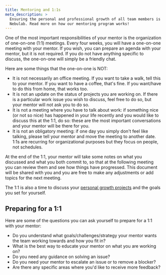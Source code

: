```yaml
---
title: Mentoring and 1:1s
meta_description: >
  Ensuring the personal and professional growth of all team members is one of our key objectives at
  Nebulab. Read more on how our mentoring program works!
---
```


One of the most important responsibilities of your mentor is the organization of one-on-one (1:1)
meetings. Every four weeks, you will have a one-on-one meeting with your mentor. If you wish, you
can prepare an agenda with your mentor, but it is not required. If you do not have anything specific
to discuss, the one-on-one will simply be a friendly chat.

Here are some things that the one-on-one is NOT:

- It is not necessarily an office meeting.  If you want to take a walk, tell this to your mentor. 
  If you want to have a coffee, that's fine. If you want/have to do this from home, that works too.
- It is not an update on the status of projects you are working on. If there is a particular work
  issue you wish to discuss, feel free to do so, but your mentor will not ask you to do so.
- It is not a meeting where you have to talk about work: if something nice (or not so nice) has
  happened in your life recently and you would like to discuss this at the 1:1, do so: these are the
  most important conversations and your mentor will be there for you. 
- It is not an obligatory meeting: if one day you simply don't feel like talking, please tell your 
  mentor and move the meeting to another date. 1:1s are recurring for organizational purposes but
  they focus on people, not schedules.

At the end of the 1:1, your mentor will take some notes on what you discussed and what you both
commit to, so that at the following meeting you can review them and see how things have progressed.
This document will be shared with you and you are free to make any adjustments or add topics for the
next meeting.

The 1:1 is also a time to discuss your [personal growth projects](personal-growth/investment-fridays)
and the goals you set for yourself.

## Preparing for a 1:1

Here are some of the questions you can ask yourself to prepare for a 1:1 with your mentor:

- Do you understand what goals/challenges/strategy your mentor wants the team working towards and
  how you fit in?
- What is the best way to educate your mentor on what you are working on?
- Do you need any guidance on solving an issue?
- Do you need your mentor to escalate an issue or to remove a blocker?
- Are there any specific areas where you'd like to receive more feedback?
